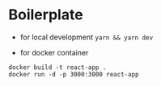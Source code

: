 # Boilerplate

* for local development
  `yarn && yarn dev`

* for docker container

```
docker build -t react-app .
docker run -d -p 3000:3000 react-app
```
